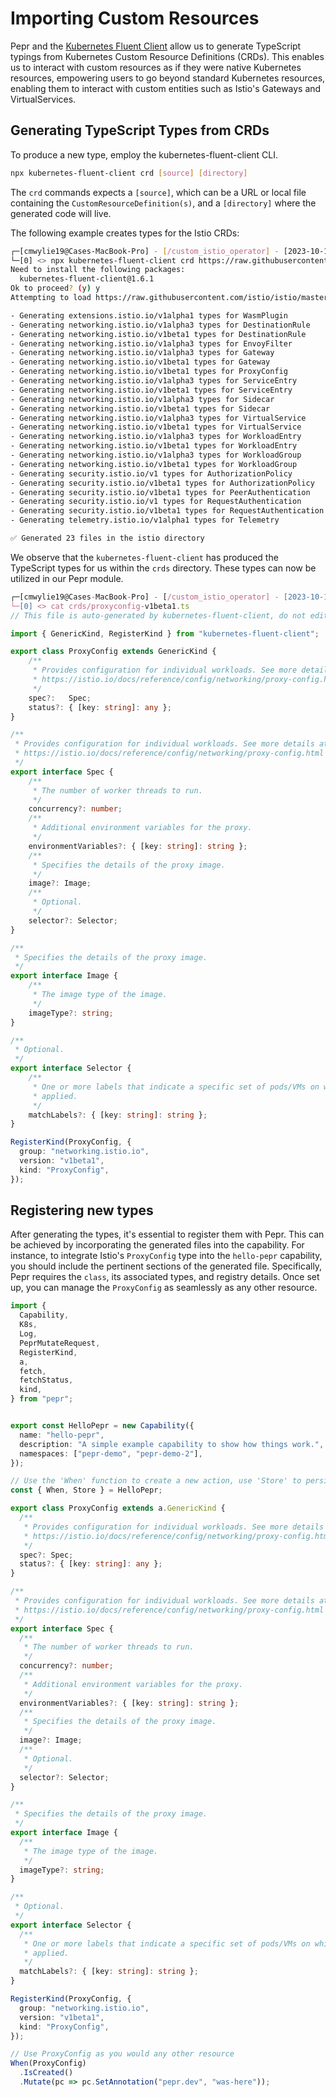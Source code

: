 # Importing Custom Resources

Pepr and the [Kubernetes Fluent Client](https://github.com/defenseunicorns/kubernetes-fluent-client) allow us to generate TypeScript typings from Kubernetes Custom Resource Definitions (CRDs). This enables us to interact with custom resources as if they were native Kubernetes resources, empowering users to go beyond standard Kubernetes resources, enabling them to interact with custom entities such as Istio's Gateways and VirtualServices.


## Generating TypeScript Types from CRDs

To produce a new type, employ the kubernetes-fluent-client CLI.

```bash
npx kubernetes-fluent-client crd [source] [directory]
```

The `crd` commands expects a `[source]`, which can be a URL or local file containing the `CustomResourceDefinition(s)`, and a `[directory]` where the generated code will live.

The following example creates types for the Istio CRDs:

```bash
┌─[cmwylie19@Cases-MacBook-Pro] - [/custom_istio_operator] - [2023-10-16 05:46:24]
└─[0] <> npx kubernetes-fluent-client crd https://raw.githubusercontent.com/istio/istio/master/manifests/charts/base/crds/crd-all.gen.yaml crds
Need to install the following packages:
  kubernetes-fluent-client@1.6.1
Ok to proceed? (y) y
Attempting to load https://raw.githubusercontent.com/istio/istio/master/manifests/charts/base/crds/crd-all.gen.yaml as a URL

- Generating extensions.istio.io/v1alpha1 types for WasmPlugin
- Generating networking.istio.io/v1alpha3 types for DestinationRule
- Generating networking.istio.io/v1beta1 types for DestinationRule
- Generating networking.istio.io/v1alpha3 types for EnvoyFilter
- Generating networking.istio.io/v1alpha3 types for Gateway
- Generating networking.istio.io/v1beta1 types for Gateway
- Generating networking.istio.io/v1beta1 types for ProxyConfig
- Generating networking.istio.io/v1alpha3 types for ServiceEntry
- Generating networking.istio.io/v1beta1 types for ServiceEntry
- Generating networking.istio.io/v1alpha3 types for Sidecar
- Generating networking.istio.io/v1beta1 types for Sidecar
- Generating networking.istio.io/v1alpha3 types for VirtualService
- Generating networking.istio.io/v1beta1 types for VirtualService
- Generating networking.istio.io/v1alpha3 types for WorkloadEntry
- Generating networking.istio.io/v1beta1 types for WorkloadEntry
- Generating networking.istio.io/v1alpha3 types for WorkloadGroup
- Generating networking.istio.io/v1beta1 types for WorkloadGroup
- Generating security.istio.io/v1 types for AuthorizationPolicy
- Generating security.istio.io/v1beta1 types for AuthorizationPolicy
- Generating security.istio.io/v1beta1 types for PeerAuthentication
- Generating security.istio.io/v1 types for RequestAuthentication
- Generating security.istio.io/v1beta1 types for RequestAuthentication
- Generating telemetry.istio.io/v1alpha1 types for Telemetry

✅ Generated 23 files in the istio directory
```

We observe that the `kubernetes-fluent-client` has produced the TypeScript types for us within the `crds` directory. These types can now be utilized in our Pepr module.

```typescript
┌─[cmwylie19@Cases-MacBook-Pro] - [/custom_istio_operator] - [2023-10-16 05:46:38]
└─[0] <> cat crds/proxyconfig-v1beta1.ts
// This file is auto-generated by kubernetes-fluent-client, do not edit manually

import { GenericKind, RegisterKind } from "kubernetes-fluent-client";

export class ProxyConfig extends GenericKind {
    /**
     * Provides configuration for individual workloads. See more details at:
     * https://istio.io/docs/reference/config/networking/proxy-config.html
     */
    spec?:   Spec;
    status?: { [key: string]: any };
}

/**
 * Provides configuration for individual workloads. See more details at:
 * https://istio.io/docs/reference/config/networking/proxy-config.html
 */
export interface Spec {
    /**
     * The number of worker threads to run.
     */
    concurrency?: number;
    /**
     * Additional environment variables for the proxy.
     */
    environmentVariables?: { [key: string]: string };
    /**
     * Specifies the details of the proxy image.
     */
    image?: Image;
    /**
     * Optional.
     */
    selector?: Selector;
}

/**
 * Specifies the details of the proxy image.
 */
export interface Image {
    /**
     * The image type of the image.
     */
    imageType?: string;
}

/**
 * Optional.
 */
export interface Selector {
    /**
     * One or more labels that indicate a specific set of pods/VMs on which a policy should be
     * applied.
     */
    matchLabels?: { [key: string]: string };
}

RegisterKind(ProxyConfig, {
  group: "networking.istio.io",
  version: "v1beta1",
  kind: "ProxyConfig",
});
```

## Registering new types

After generating the types, it's essential to register them with Pepr. This can be achieved by incorporating the generated files into the capability. For instance, to integrate Istio's `ProxyConfig` type into the `hello-pepr` capability, you should include the pertinent sections of the generated file. Specifically, Pepr requires the `class`, its associated types, and registry details. Once set up, you can manage the `ProxyConfig` as seamlessly as any other resource.

```typescript
import {
  Capability,
  K8s,
  Log,
  PeprMutateRequest,
  RegisterKind,
  a,
  fetch,
  fetchStatus,
  kind,
} from "pepr";


export const HelloPepr = new Capability({
  name: "hello-pepr",
  description: "A simple example capability to show how things work.",
  namespaces: ["pepr-demo", "pepr-demo-2"],
});

// Use the 'When' function to create a new action, use 'Store' to persist data
const { When, Store } = HelloPepr;

export class ProxyConfig extends a.GenericKind {
  /**
   * Provides configuration for individual workloads. See more details at:
   * https://istio.io/docs/reference/config/networking/proxy-config.html
   */
  spec?: Spec;
  status?: { [key: string]: any };
}

/**
 * Provides configuration for individual workloads. See more details at:
 * https://istio.io/docs/reference/config/networking/proxy-config.html
 */
export interface Spec {
  /**
   * The number of worker threads to run.
   */
  concurrency?: number;
  /**
   * Additional environment variables for the proxy.
   */
  environmentVariables?: { [key: string]: string };
  /**
   * Specifies the details of the proxy image.
   */
  image?: Image;
  /**
   * Optional.
   */
  selector?: Selector;
}

/**
 * Specifies the details of the proxy image.
 */
export interface Image {
  /**
   * The image type of the image.
   */
  imageType?: string;
}

/**
 * Optional.
 */
export interface Selector {
  /**
   * One or more labels that indicate a specific set of pods/VMs on which a policy should be
   * applied.
   */
  matchLabels?: { [key: string]: string };
}

RegisterKind(ProxyConfig, {
  group: "networking.istio.io",
  version: "v1beta1",
  kind: "ProxyConfig",
});

// Use ProxyConfig as you would any other resource
When(ProxyConfig)
  .IsCreated()
  .Mutate(pc => pc.SetAnnotation("pepr.dev", "was-here"));
```
